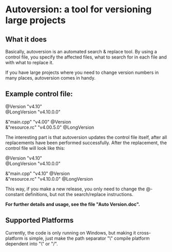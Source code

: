 # Autoversion: a tool for versioning large projects

## What it does
Basically, autoversion is an automated search & replace tool. By using a control file, you specify the affected files, what to search for in each file and with what to replace it.

If you have large projects where you need to change version numbers in many places, autoversion comes in handy.

## Example control file:
@Version		"v4.10"  
@LongVersion	"v4.10.0.0"  

&"main.cpp"		"v4.00"			@Version  
&"resource.rc"	"v4.00.5.0"		@LongVersion  

The interesting part is that autoversion updates the control file itself, after all replacements have been performed successfully. After the replacement, the control file will look like this:

@Version		"v4.10"  
@LongVersion	"v4.10.0.0"  

&"main.cpp"		"v4.10"			@Version  
&"resource.rc"	"v4.10.0.0"		@LongVersion  

This way, if you make a new release, you only need to change the @-constant definitions, but not the search/replace instructions.

**For further details and usage, see the file "Auto Version.doc".**

## Supported Platforms
Currently, the code is only running on Windows, but making it cross-platform is simple, just make the path separator "\\" compile platform dependent into "\\" or "/".
